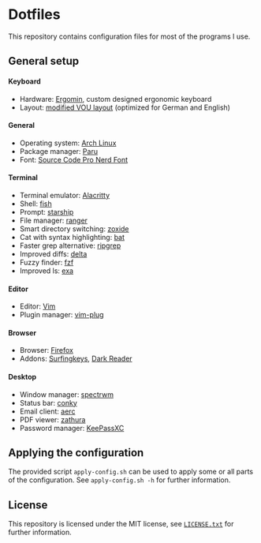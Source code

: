 # Dotfiles
This repository contains configuration files for most of the programs I use.

## General setup
#### Keyboard
* Hardware: [Ergomin](https://github.com/julianschuler/keyboards/tree/master/ergomin), custom designed ergonomic keyboard
* Layout: [modified VOU layout](https://github.com/julianschuler/keyboards/blob/master/ergomin/qmk/keymaps/julianschuler/keymap.c#L52) (optimized for German and English)

#### General
* Operating system: [Arch Linux](https://archlinux.org/)
* Package manager: [Paru](https://github.com/morganamilo/paru)
* Font: [Source Code Pro Nerd Font](https://github.com/ryanoasis/nerd-fonts/tree/master/patched-fonts/SourceCodePro)


#### Terminal
* Terminal emulator: [Alacritty](https://alacritty.org/)
* Shell: [fish](https://github.com/fish-shell/fish-shell)
* Prompt: [starship](https://github.com/starship/starship)
* File manager: [ranger](https://github.com/ranger/ranger)
* Smart directory switching: [zoxide](https://github.com/ajeetdsouza/zoxide)
* Cat with syntax highlighting: [bat](https://github.com/sharkdp/bat)
* Faster grep alternative: [ripgrep](https://github.com/BurntSushi/ripgrep)
* Improved diffs: [delta](https://github.com/dandavison/delta)
* Fuzzy finder: [fzf](https://github.com/junegunn/fzf)
* Improved ls: [exa](https://github.com/ogham/exa)

#### Editor
* Editor: [Vim](https://github.com/vim/vim)
* Plugin manager: [vim-plug](https://github.com/junegunn/vim-plug)

#### Browser
* Browser: [Firefox](https://www.mozilla.org/de/firefox/new)
* Addons: [Surfingkeys](https://github.com/brookhong/Surfingkeys), [Dark Reader](https://github.com/darkreader/darkreader)

#### Desktop
* Window manager: [spectrwm](https://github.com/conformal/spectrwm)
* Status bar: [conky](https://github.com/brndnmtthws/conky)
* Email client: [aerc](https://git.sr.ht/~rjarry/aerc)
* PDF viewer: [zathura](https://pwmt.org/projects/zathura)
* Password manager: [KeePassXC](https://keepassxc.org)

## Applying the configuration
The provided script `apply-config.sh` can be used to apply some or all parts of the configuration. See `apply-config.sh -h` for further information.

## License
This repository is licensed under the MIT license, see [`LICENSE.txt`](LICENSE.txt) for further information.
